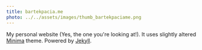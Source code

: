 ```yaml
---
title: bartekpacia.me
photo: ../../assets/images/thumb_bartekpaciame.png
---
```


My personal website (Yes, the one you're looking at!). It uses slightly altered
[Minima](https://github.com/jekyll/minima) theme. Powered by [Jekyll](https://jekyllrb.com).

